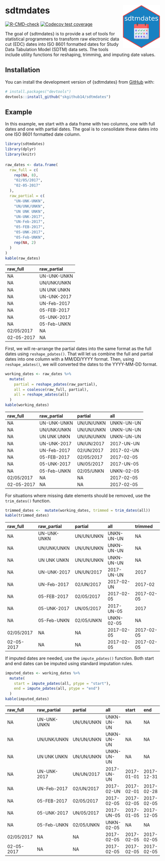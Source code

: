 
<!-- README.md is generated from README.Rmd. Please edit that file -->

# sdtmdates <a href="https://skgithub14.github.io/sdtmdates/"><img src="man/figures/logo.png" align="right" height="139" alt="sdtmdates website" /></a>

<!-- badges: start -->

[![R-CMD-check](https://github.com/skgithub14/sdtmdates/actions/workflows/R-CMD-check.yaml/badge.svg)](https://github.com/skgithub14/sdtmdates/actions/workflows/R-CMD-check.yaml)
[![Codecov test
coverage](https://codecov.io/gh/skgithub14/sdtmdates/branch/main/graph/badge.svg)](https://app.codecov.io/gh/skgithub14/sdtmdates?branch=main)
<!-- badges: end -->

The goal of {sdtmdates} is to provide a set of tools for statistical
programmers to transform raw electronic data cut (EDC) dates into ISO
8601 formatted dates for Study Data Tabulation Model (SDTM) data sets.
The tools include utility functions for reshaping, trimming, and
imputing date values.

## Installation

You can install the development version of {sdtmdates} from
[GitHub](https://github.com/) with:

``` r
# install.packages("devtools")
devtools::install_github("skgithub14/sdtmdates")
```

## Example

In this example, we start with a data frame with two columns, one with
full dates and one with partial dates. The goal is to consolidate these
dates into one ISO 8601 formatted date column.

``` r
library(sdtmdates)
library(dplyr)
library(knitr)

raw_dates <- data.frame(
  raw_full = c(
    rep(NA, 8),
    "02/05/2017",
    "02-05-2017"
  ),
  raw_partial = c(
    "UN-UNK-UNKN", 
    "UN/UNK/UNKN",
    "UN UNK UNKN",
    "UN-UNK-2017",
    "UN-Feb-2017",
    "05-FEB-2017",
    "05-UNK-2017",
    "05-Feb-UNKN",
    rep(NA, 2)
  )
)
kable(raw_dates)
```

| raw_full   | raw_partial |
|:-----------|:------------|
| NA         | UN-UNK-UNKN |
| NA         | UN/UNK/UNKN |
| NA         | UN UNK UNKN |
| NA         | UN-UNK-2017 |
| NA         | UN-Feb-2017 |
| NA         | 05-FEB-2017 |
| NA         | 05-UNK-2017 |
| NA         | 05-Feb-UNKN |
| 02/05/2017 | NA          |
| 02-05-2017 | NA          |

First, we will re-arrange the partial dates into the same format as the
full dates using `reshape_pdates()`. That will let us combine the full
and partial dates into one column with a MM/DD/YYYY format. Then, using
`reshape_adates()`, we will converted the dates to the YYYY-MM-DD
format.

``` r
working_dates <- raw_dates %>%
  mutate(
    partial = reshape_pdates(raw_partial),
    all = coalesce(raw_full, partial),
    all = reshape_adates(all)
  )
kable(working_dates)
```

| raw_full   | raw_partial | partial    | all        |
|:-----------|:------------|:-----------|:-----------|
| NA         | UN-UNK-UNKN | UN/UN/UNKN | UNKN-UN-UN |
| NA         | UN/UNK/UNKN | UN/UN/UNKN | UNKN-UN-UN |
| NA         | UN UNK UNKN | UN/UN/UNKN | UNKN-UN-UN |
| NA         | UN-UNK-2017 | UN/UN/2017 | 2017-UN-UN |
| NA         | UN-Feb-2017 | 02/UN/2017 | 2017-02-UN |
| NA         | 05-FEB-2017 | 02/05/2017 | 2017-02-05 |
| NA         | 05-UNK-2017 | UN/05/2017 | 2017-UN-05 |
| NA         | 05-Feb-UNKN | 02/05/UNKN | UNKN-02-05 |
| 02/05/2017 | NA          | NA         | 2017-02-05 |
| 02-05-2017 | NA          | NA         | 2017-02-05 |

For situations where missing date elements should be removed, use the
`trim_dates()` function.

``` r
trimmed_dates <-  mutate(working_dates, trimmed = trim_dates(all))
kable(trimmed_dates)
```

| raw_full   | raw_partial | partial    | all        | trimmed    |
|:-----------|:------------|:-----------|:-----------|:-----------|
| NA         | UN-UNK-UNKN | UN/UN/UNKN | UNKN-UN-UN | NA         |
| NA         | UN/UNK/UNKN | UN/UN/UNKN | UNKN-UN-UN | NA         |
| NA         | UN UNK UNKN | UN/UN/UNKN | UNKN-UN-UN | NA         |
| NA         | UN-UNK-2017 | UN/UN/2017 | 2017-UN-UN | 2017       |
| NA         | UN-Feb-2017 | 02/UN/2017 | 2017-02-UN | 2017-02    |
| NA         | 05-FEB-2017 | 02/05/2017 | 2017-02-05 | 2017-02-05 |
| NA         | 05-UNK-2017 | UN/05/2017 | 2017-UN-05 | 2017       |
| NA         | 05-Feb-UNKN | 02/05/UNKN | UNKN-02-05 | NA         |
| 02/05/2017 | NA          | NA         | 2017-02-05 | 2017-02-05 |
| 02-05-2017 | NA          | NA         | 2017-02-05 | 2017-02-05 |

If imputed dates are needed, use the `impute_pdates()` function. Both
start and end dates can be imputed using standard imputation rules.

``` r
imputed_dates <- working_dates %>%
  mutate(
    start = impute_pdates(all, ptype = "start"),
    end = impute_pdates(all, ptype = "end")
  )
kable(imputed_dates)
```

| raw_full   | raw_partial | partial    | all        | start      | end        |
|:-----------|:------------|:-----------|:-----------|:-----------|:-----------|
| NA         | UN-UNK-UNKN | UN/UN/UNKN | UNKN-UN-UN | NA         | NA         |
| NA         | UN/UNK/UNKN | UN/UN/UNKN | UNKN-UN-UN | NA         | NA         |
| NA         | UN UNK UNKN | UN/UN/UNKN | UNKN-UN-UN | NA         | NA         |
| NA         | UN-UNK-2017 | UN/UN/2017 | 2017-UN-UN | 2017-01-01 | 2017-12-31 |
| NA         | UN-Feb-2017 | 02/UN/2017 | 2017-02-UN | 2017-02-01 | 2017-02-28 |
| NA         | 05-FEB-2017 | 02/05/2017 | 2017-02-05 | 2017-02-05 | 2017-02-05 |
| NA         | 05-UNK-2017 | UN/05/2017 | 2017-UN-05 | 2017-01-05 | 2017-12-05 |
| NA         | 05-Feb-UNKN | 02/05/UNKN | UNKN-02-05 | NA         | NA         |
| 02/05/2017 | NA          | NA         | 2017-02-05 | 2017-02-05 | 2017-02-05 |
| 02-05-2017 | NA          | NA         | 2017-02-05 | 2017-02-05 | 2017-02-05 |

